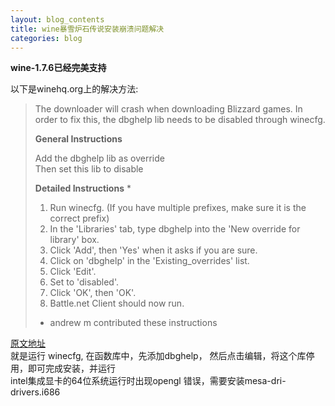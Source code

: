 ```yaml
---
layout: blog_contents
title: wine暴雪炉石传说安装崩溃问题解决
categories: blog
---
```


__wine-1.7.6已经完美支持__

以下是winehq.org上的解决方法:

>The downloader will crash when downloading Blizzard games. In order to fix this, the dbghelp lib  needs to be disabled through winecfg.
> 
>__General Instructions__  
> 
>   Add the dbghelp lib as override  
>   Then set this lib to disable  
> 
>__Detailed Instructions__ *
> 
>   1. Run winecfg. (If you have multiple prefixes, make sure it is the correct prefix) 
>   2. In the 'Libraries' tab, type dbghelp into the 'New override for library' box.
>   3. Click 'Add', then 'Yes' when it asks if you are sure.
>   4. Click on 'dbghelp' in the 'Existing_overrides' list.
>   5. Click 'Edit'.
>   6. Set to 'disabled'.
>   7. Click 'OK', then 'OK'.
>   8. Battle.net Client should now run.
> 
>* andrew m contributed these instructions

[原文地址](http://appdb.winehq.org/objectManager.php?sClass=version&iId=28875&iTestingId=80577)  
就是运行 winecfg, 在函数库中，先添加dbghelp， 然后点击编辑，将这个库停用，即可完成安装，并运行  
intel集成显卡的64位系统运行时出现opengl 错误，需要安装mesa-dri-drivers.i686
